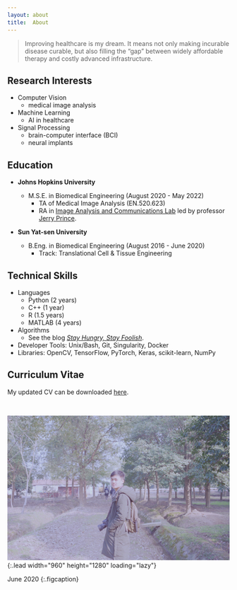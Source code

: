 ```yaml
---
layout: about
title:  About
---
```


> Improving healthcare is my dream. 
> It means not only making incurable disease curable, 
> but also filling the “gap” between widely affordable therapy and costly advanced infrastructure.

## Research Interests
- Computer Vision
  - medical image analysis
- Machine Learning
  - AI in healthcare
- Signal Processing
  - brain-computer interface (BCI)
  - neural implants

## Education
- **Johns Hopkins University**
  - M.S.E. in Biomedical Engineering (August 2020 - May 2022)
    - TA of Medical Image Analysis (EN.520.623)
    - RA in [Image Analysis and Communications Lab](http://iacl.jhu.edu/index.php?title=Main_Page) led by professor [Jerry Prince](http://iacl.jhu.edu/index.php?title=Prince).

- **Sun Yat-sen University**
  - B.Eng. in Biomedical Engineering (August 2016 - June 2020)
    - Track: Translational Cell & Tissue Engineering

## Technical Skills
- Languages
  - Python (2 years)
  - C++ (1 year)
  - R (1.5 years)
  - MATLAB (4 years)
- Algorithms
  - See the blog [*Stay Hungry, Stay Foolish*](https://chenyugoal.github.io/2021-10-26-stay-hungry-stay-foolish/).
- Developer Tools: Unix/Bash, Git, Singularity, Docker
- Libraries: OpenCV, TensorFlow, PyTorch, Keras, scikit-learn, NumPy

## Curriculum Vitae
My updated CV can be downloaded [here](\assets\cv\CV_Chenyu_Gao.pdf).

<br>

![Full-width image](/assets/img/about_photo_chenyu.jpg){:.lead width="960" height="1280" loading="lazy"}

June 2020
{:.figcaption}